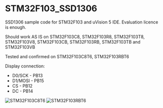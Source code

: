 # STM32F103_SSD1306
SSD1306 sample code for STM32F103 and uVision 5 IDE. Evaluation licence is enough.

Should work AS IS on STM32F103C8, STM32F103R8, STM32F103T8, STM32F103V8, STM32F103CB, STM32F103RB, STM32F103TB and STM32F103VB

Tested and confirmed on STM32F103C8T6, STM32F103RBT6

Display connection:
- D0/SCK - PB13
- D1/MOSI - PB15
- CS - PB12
- DC - PB14

![STM32F103C8T6](https://github.com/vadzimyatskevich/STM32F103_SSD1306/blob/master/img/IMG_20170829_114946.jpg)
![STM32F103RBT6](STM32F103_SSD1306/img/IMG_20170829_120207.jpg)
